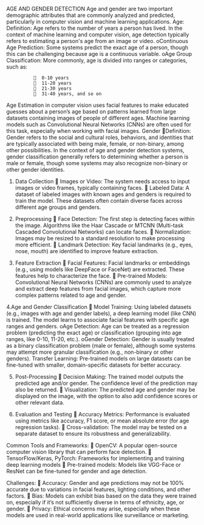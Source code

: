 AGE AND GENDER DETECTION
Age and gender are two important demographic attributes that are commonly analyzed and predicted, particularly in computer vision and machine learning applications.
Age:
Definition: Age refers to the number of years a person has lived. In the context of machine learning and computer vision, age detection typically refers to estimating a person's age from an image or video.
oContinuous Age Prediction: Some systems predict the exact age of a person, though this can be challenging because age is a continuous variable.
oAge Group Classification: More commonly, age is divided into ranges or categories, such as:

                0-10 years
                11-20 years
                21-30 years
                31-40 years, and so on
Age Estimation in computer vision uses facial features to make educated guesses about a person’s age based on patterns learned from large datasets containing images of people of different ages. Machine learning models such as Convolutional Neural Networks (CNNs) are often used for this task, especially when working with facial images.
Gender
Definition: Gender refers to the social and cultural roles, behaviors, and identities that are typically associated with being male, female, or non-binary, among other possibilities. In the context of age and gender detection systems, gender classification generally refers to determining whether a person is male or female, though some systems may also recognize non-binary or other gender identities.


1. Data Collection
 Images or Video: The system needs access to input images or video frames, typically containing faces.
 Labeled Data: A dataset of labeled images with known ages and genders is required to train the model. These datasets often contain diverse faces across different age groups and genders.

2. Preprocessing
 Face Detection: The first step is detecting faces within the image. Algorithms like the Haar Cascade or MTCNN (Multi-task Cascaded Convolutional Networks) can locate faces.
 Normalization: Images may be resized to a standard resolution to make processing more efficient.
 Landmark Detection: Key facial landmarks (e.g., eyes, nose, mouth) are identified to improve feature extraction.

3. Feature Extraction
 Facial Features: Facial landmarks or embeddings (e.g., using models like DeepFace or FaceNet) are extracted. These features help to characterize the face.
 Pre-trained Models: Convolutional Neural Networks (CNNs) are commonly used to analyze and extract deep features from facial images, which capture more complex patterns related to age and gender.

4.Age and Gender Classification
 Model Training: Using labeled datasets (e.g., images with age and gender labels), a deep learning model (like CNN) is trained. The model learns to associate facial features with specific age ranges and genders.
oAge Detection: Age can be treated as a regression problem (predicting the exact age) or classification (grouping into age ranges, like 0-10, 11-20, etc.).
oGender Detection: Gender is usually treated as a binary classification problem (male or female), although some systems may attempt more granular classification (e.g., non-binary or other genders).
Transfer Learning: Pre-trained models on large datasets can be fine-tuned with smaller, domain-specific datasets for better accuracy.

5. Post-Processing
 Decision Making: The trained model outputs the predicted age and/or gender. The confidence level of the prediction may also be returned.
 Visualization: The predicted age and gender may be displayed on the image, with the option to also add confidence scores or other relevant data.

6. Evaluation and Testing
 Accuracy Metrics: Performance is evaluated using metrics like accuracy, F1 score, or mean absolute error (for age regression tasks).
 Cross-validation: The model may be tested on a separate dataset to ensure its robustness and generalizability.

Common Tools and Frameworks:
 OpenCV: A popular open-source computer vision library that can perform face detection.
 TensorFlow/Keras, PyTorch: Frameworks for implementing and training deep learning models
 Pre-trained models: Models like VGG-Face or ResNet can be fine-tuned for gender and age detection.

Challenges:
 Accuracy: Gender and age predictions may not be 100% accurate due to variations in facial features, lighting conditions, and other factors.
 Bias: Models can exhibit bias based on the data they were trained on, especially if it’s not sufficiently diverse in terms of ethnicity, age, or gender.
 Privacy: Ethical concerns may arise, especially when these models are used in real-world applications like surveillance or marketing.




